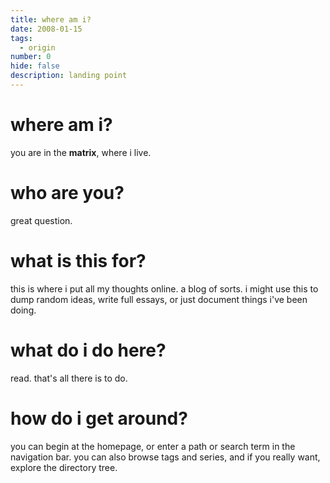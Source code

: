 ```yaml
---
title: where am i?
date: 2008-01-15
tags:
  - origin
number: 0
hide: false
description: landing point
---
```

# where am i?
you are in the **matrix**, where i live.
# who are you?
great question.
# what is this for?
this is where i put all my thoughts online. a blog of sorts. i might use this to dump random ideas, write full essays, or just document things i've been doing.
# what do i do here?
read. that's all there is to do.
# how do i get around?
you can begin at the homepage, or enter a path or search term in the navigation bar. you can also browse tags and series, and if you really want, explore the directory tree.